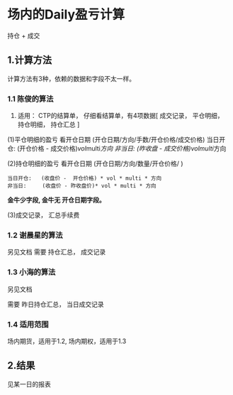 
# 场内的Daily盈亏计算

持仓  + 成交

## 1.计算方法
计算方法有3种，依赖的数据和字段不太一样。

### 1.1 陈俊的算法

1. 适用： CTP的结算单， 
仔细看结算单，有4项数据[  成交记录，  平仓明细， 持仓明细， 持仓汇总   ]

(1)平仓明细的盈亏   看开仓日期   (开仓日期/方向/手数/开仓价格/成交价格)
	当日开仓:   (开仓价格 - 成交价格)*vol*multi*方向
	非当日:     (昨收盘 - 成交价格)*vol*multi*方向
	
(2)持仓明细的盈亏   看开仓日期   (开仓日期/方向/数量/开仓价格/ )

	当日开仓:   (收盘价 -  开仓价格) * vol * multi * 方向
	非当日:     (收盘价 - 昨收盘价)* vol * multi * 方向


**金牛少字段, 金牛无 开仓日期字段。**

(3)成交记录， 汇总手续费


### 1.2 谢晨星的算法

另见文档
需要 持仓汇总， 成交记录



### 1.3 小海的算法

另见文档

需要 昨日持仓汇总， 当日成交记录


### 1.4 适用范围

场内期货，适用于1.2,  场内期权，适用于1.3


## 2.结果

见某一日的报表



